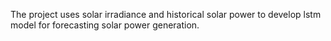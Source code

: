 The project uses solar irradiance and historical solar power to develop lstm model for forecasting solar power generation.
